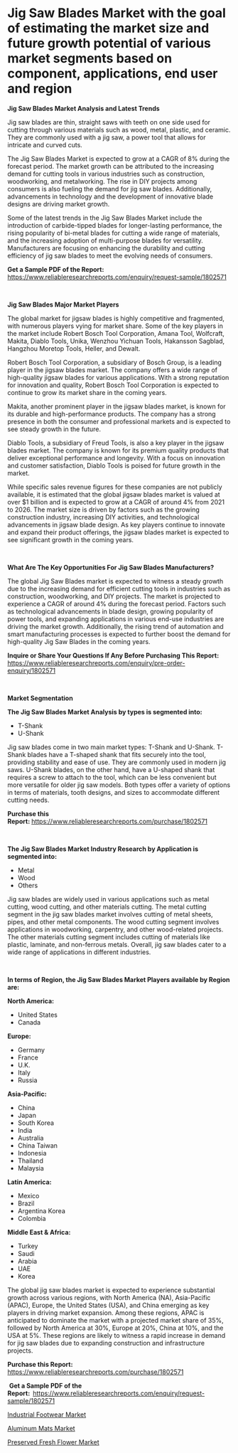 <p><h1>Jig Saw Blades Market with the goal of estimating the market size and future growth potential of various market segments based on component, applications, end user and region</h1></p><p><strong>Jig Saw Blades Market Analysis and Latest Trends</strong></p>
<p><p>Jig saw blades are thin, straight saws with teeth on one side used for cutting through various materials such as wood, metal, plastic, and ceramic. They are commonly used with a jig saw, a power tool that allows for intricate and curved cuts.</p><p>The Jig Saw Blades Market is expected to grow at a CAGR of 8% during the forecast period. The market growth can be attributed to the increasing demand for cutting tools in various industries such as construction, woodworking, and metalworking. The rise in DIY projects among consumers is also fueling the demand for jig saw blades. Additionally, advancements in technology and the development of innovative blade designs are driving market growth.</p><p>Some of the latest trends in the Jig Saw Blades Market include the introduction of carbide-tipped blades for longer-lasting performance, the rising popularity of bi-metal blades for cutting a wide range of materials, and the increasing adoption of multi-purpose blades for versatility. Manufacturers are focusing on enhancing the durability and cutting efficiency of jig saw blades to meet the evolving needs of consumers.</p></p>
<p><strong>Get a Sample PDF of the Report:&nbsp;</strong> <a href="https://www.reliableresearchreports.com/enquiry/request-sample/1802571">https://www.reliableresearchreports.com/enquiry/request-sample/1802571</a></p>
<p>&nbsp;</p>
<p><strong>Jig Saw Blades Major Market Players</strong></p>
<p><p>The global market for jigsaw blades is highly competitive and fragmented, with numerous players vying for market share. Some of the key players in the market include Robert Bosch Tool Corporation, Amana Tool, Wolfcraft, Makita, Diablo Tools, Unika, Wenzhou Yichuan Tools, Hakansson Sagblad, Hangzhou Moretop Tools, Heller, and Dewalt.</p><p>Robert Bosch Tool Corporation, a subsidiary of Bosch Group, is a leading player in the jigsaw blades market. The company offers a wide range of high-quality jigsaw blades for various applications. With a strong reputation for innovation and quality, Robert Bosch Tool Corporation is expected to continue to grow its market share in the coming years.</p><p>Makita, another prominent player in the jigsaw blades market, is known for its durable and high-performance products. The company has a strong presence in both the consumer and professional markets and is expected to see steady growth in the future.</p><p>Diablo Tools, a subsidiary of Freud Tools, is also a key player in the jigsaw blades market. The company is known for its premium quality products that deliver exceptional performance and longevity. With a focus on innovation and customer satisfaction, Diablo Tools is poised for future growth in the market.</p><p>While specific sales revenue figures for these companies are not publicly available, it is estimated that the global jigsaw blades market is valued at over $1 billion and is expected to grow at a CAGR of around 4% from 2021 to 2026. The market size is driven by factors such as the growing construction industry, increasing DIY activities, and technological advancements in jigsaw blade design. As key players continue to innovate and expand their product offerings, the jigsaw blades market is expected to see significant growth in the coming years.</p></p>
<p>&nbsp;</p>
<p><strong>What Are The Key Opportunities For Jig Saw Blades Manufacturers?</strong></p>
<p><p>The global Jig Saw Blades market is expected to witness a steady growth due to the increasing demand for efficient cutting tools in industries such as construction, woodworking, and DIY projects. The market is projected to experience a CAGR of around 4% during the forecast period. Factors such as technological advancements in blade design, growing popularity of power tools, and expanding applications in various end-use industries are driving the market growth. Additionally, the rising trend of automation and smart manufacturing processes is expected to further boost the demand for high-quality Jig Saw Blades in the coming years.</p></p>
<p><strong>Inquire or Share Your Questions If Any Before Purchasing This Report:</strong> <a href="https://www.reliableresearchreports.com/enquiry/pre-order-enquiry/1802571">https://www.reliableresearchreports.com/enquiry/pre-order-enquiry/1802571</a></p>
<p>&nbsp;</p>
<p><strong>Market Segmentation</strong></p>
<p><strong>The Jig Saw Blades Market Analysis by types is segmented into:</strong></p>
<p><ul><li>T-Shank</li><li>U-Shank</li></ul></p>
<p><p>Jig saw blades come in two main market types: T-Shank and U-Shank. T-Shank blades have a T-shaped shank that fits securely into the tool, providing stability and ease of use. They are commonly used in modern jig saws. U-Shank blades, on the other hand, have a U-shaped shank that requires a screw to attach to the tool, which can be less convenient but more versatile for older jig saw models. Both types offer a variety of options in terms of materials, tooth designs, and sizes to accommodate different cutting needs.</p></p>
<p><strong>Purchase this Report:&nbsp;</strong><a href="https://www.reliableresearchreports.com/purchase/1802571">https://www.reliableresearchreports.com/purchase/1802571</a></p>
<p>&nbsp;</p>
<p><strong>The Jig Saw Blades Market Industry Research by Application is segmented into:</strong></p>
<p><ul><li>Metal</li><li>Wood</li><li>Others</li></ul></p>
<p><p>Jig saw blades are widely used in various applications such as metal cutting, wood cutting, and other materials cutting. The metal cutting segment in the jig saw blades market involves cutting of metal sheets, pipes, and other metal components. The wood cutting segment involves applications in woodworking, carpentry, and other wood-related projects. The other materials cutting segment includes cutting of materials like plastic, laminate, and non-ferrous metals. Overall, jig saw blades cater to a wide range of applications in different industries.</p></p>
<p>&nbsp;</p>
<p><strong>In terms of Region, the Jig Saw Blades Market Players available by Region are:</strong></p>
<p>
    <p> <strong> North America: </strong>
        <ul>
            <li>United States</li>
            <li>Canada</li>
        </ul>
        </p> 
    <p> <strong> Europe: </strong>
        <ul>
            <li>Germany</li>
            <li>France</li>
            <li>U.K.</li>
            <li>Italy</li>
            <li>Russia</li>
        </ul>
        </p> 
    <p> <strong> Asia-Pacific: </strong>
        <ul>
            <li>China</li>
            <li>Japan</li>
            <li>South Korea</li>
            <li>India</li>
            <li>Australia</li>
            <li>China Taiwan</li>
            <li>Indonesia</li>
            <li>Thailand</li>
            <li>Malaysia</li>
        </ul>
        </p> 
    <p> <strong> Latin America: </strong>
        <ul>
            <li>Mexico</li>
            <li>Brazil</li>
            <li>Argentina Korea</li>
            <li>Colombia</li>
        </ul>
        </p> 
    <p> <strong> Middle East & Africa: </strong>
        <ul>
            <li>Turkey</li>
            <li>Saudi</li>
            <li>Arabia</li>
            <li>UAE</li>
            <li>Korea</li>
        </ul>
    </p>
    </p>
<p><p>The global jig saw blades market is expected to experience substantial growth across various regions, with North America (NA), Asia-Pacific (APAC), Europe, the United States (USA), and China emerging as key players in driving market expansion. Among these regions, APAC is anticipated to dominate the market with a projected market share of 35%, followed by North America at 30%, Europe at 20%, China at 10%, and the USA at 5%. These regions are likely to witness a rapid increase in demand for jig saw blades due to expanding construction and infrastructure projects.</p></p>
<p><strong>Purchase this Report: </strong><a href="https://www.reliableresearchreports.com/purchase/1802571">https://www.reliableresearchreports.com/purchase/1802571</a></p>
<p>&nbsp;<strong>Get a Sample PDF of the Report:&nbsp;&nbsp;</strong><a href="https://www.reliableresearchreports.com/enquiry/request-sample/1802571">https://www.reliableresearchreports.com/enquiry/request-sample/1802571</a></p>
<p><strong></strong></p>
<p><p><a href="https://github.com/Angelnienowdseej3e45z3p8c/Market-Research-Report-List-1/blob/main/industrial-footwear-market.md">Industrial Footwear Market</a></p><p><a href="https://github.com/brentleyjimmiealvaradoz4l1rea/Market-Research-Report-List-1/blob/main/aluminum-mats-market.md">Aluminum Mats Market</a></p><p><a href="https://github.com/eeaveuhhh/Market-Research-Report-List-1/blob/main/preserved-fresh-flower-market.md">Preserved Fresh Flower Market</a></p></p>